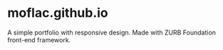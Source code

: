 # moflac.github.io

A simple portfolio with responsive design. 
Made with ZURB Foundation front-end framework.
